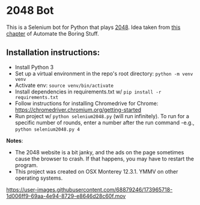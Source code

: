 # 2048 Bot

This is a Selenium bot for Python that plays [2048](https://play2048.co/). Idea taken from [this chapter](https://automatetheboringstuff.com/2e/chapter12/) of Automate the Boring Stuff.


## Installation instructions:
- Install Python 3
- Set up a virtual environment in the repo's root directory: `python -m venv venv`
- Activate env: `source venv/bin/activate`
- Install dependencies in requirements.txt w/ `pip install -r requirements.txt`
- Follow instructions for installing Chromedrive for Chrome: https://chromedriver.chromium.org/getting-started
- Run project w/ `python selenium2048.py` (will run infinitely). To run for a specific number of rounds, enter a number after the run command -e.g., `python selenium2048.py 4`

**Notes**: 
- The 2048 website is a bit janky, and the ads on the page sometimes cause the browser to crash. If that happens, you may have to restart the program.
- This project was created on OSX Monterey 12.3.1. YMMV on other operating systems.

https://user-images.githubusercontent.com/68879246/173965718-1d006ff9-69aa-4e94-8729-e8646d28c60f.mov
